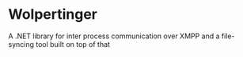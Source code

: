 Wolpertinger============A .NET library for inter process communication over XMPP and a file-syncing tool built on top of that